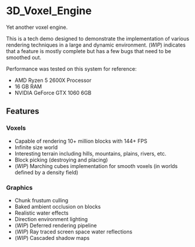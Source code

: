 # 3D_Voxel_Engine
Yet another voxel engine.

This is a tech demo designed to demonstrate the implementation of various rendering techniques in a large and dynamic environment.
(*WIP*) indicates that a feature is mostly complete but has a few bugs that need to be smoothed out. 

Performance was tested on this system for reference:
- AMD Ryzen 5 2600X Processor
- 16 GB RAM
- NVIDIA GeForce GTX 1060 6GB

## Features
### Voxels
- Capable of rendering 10+ million blocks with 144+ FPS
- Infinite size world
- Interesting terrain including hills, mountains, plains, rivers, etc.
- Block picking (destroying and placing)
- (*WIP*) Marching cubes implementation for smooth voxels (in worlds defined by a density field)

### Graphics
- Chunk frustum culling
- Baked ambient occlusion on blocks
- Realistic water effects
- Direction environment lighting
- (*WIP*) Deferred rendering pipeline
- (*WIP*) Ray traced screen space water reflections
- (*WIP*) Cascaded shadow maps
